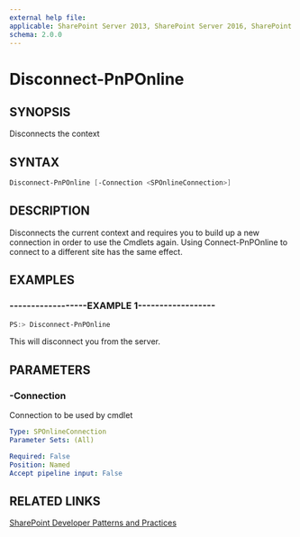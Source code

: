 ```yaml
---
external help file:
applicable: SharePoint Server 2013, SharePoint Server 2016, SharePoint Online
schema: 2.0.0
---
```

# Disconnect-PnPOnline

## SYNOPSIS
Disconnects the context

## SYNTAX 

```powershell
Disconnect-PnPOnline [-Connection <SPOnlineConnection>]
```

## DESCRIPTION
Disconnects the current context and requires you to build up a new connection in order to use the Cmdlets again. Using Connect-PnPOnline to connect to a different site has the same effect.

## EXAMPLES

### ------------------EXAMPLE 1------------------
```powershell
PS:> Disconnect-PnPOnline
```

This will disconnect you from the server.

## PARAMETERS

### -Connection
Connection to be used by cmdlet

```yaml
Type: SPOnlineConnection
Parameter Sets: (All)

Required: False
Position: Named
Accept pipeline input: False
```

## RELATED LINKS

[SharePoint Developer Patterns and Practices](http://aka.ms/sppnp)